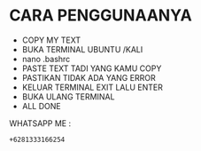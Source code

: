 # CARA PENGGUNAANYA

+ COPY MY TEXT
+ BUKA TERMINAL UBUNTU /KALI
+ nano .bashrc
+ PASTE TEXT TADI YANG KAMU COPY
+ PASTIKAN TIDAK ADA YANG ERROR
+ KELUAR TERMINAL EXIT LALU ENTER
+ BUKA ULANG TERMINAL
+ ALL DONE

WHATSAPP ME :
````
+6281333166254
````
